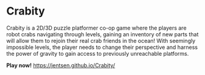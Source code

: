 # Crabity
Crabity is a 2D/3D puzzle platformer co-op game where the players are robot crabs navigating through levels, gaining an inventory of new parts that will allow them to rejoin their real crab friends in the ocean! With seemingly impossible levels, the player needs to change their perspective and harness the power of gravity to gain access to previously unreachable platforms.

**Play now!**
https://jentsen.github.io/Crabity/
